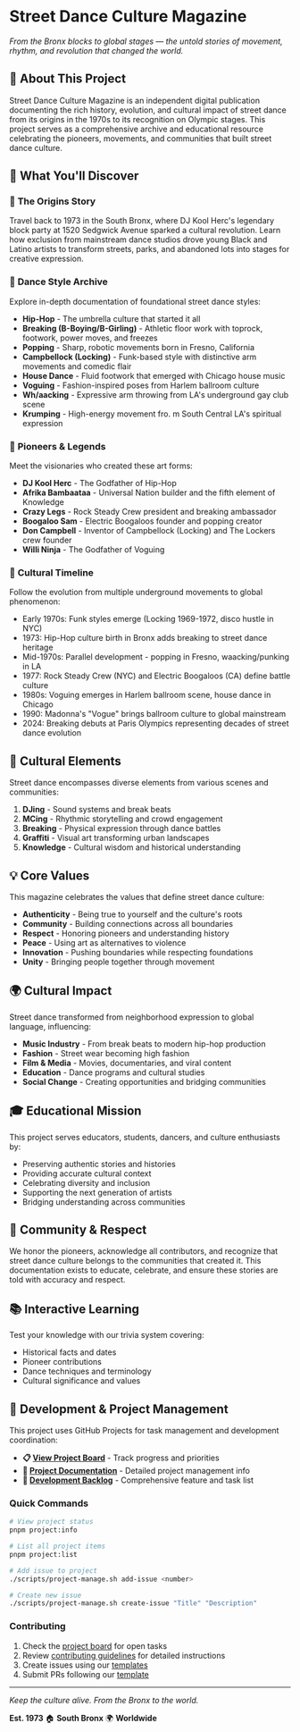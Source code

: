 # Street Dance Culture Magazine

*From the Bronx blocks to global stages — the untold stories of movement, rhythm, and revolution that changed the world.*

## 🌟 About This Project

Street Dance Culture Magazine is an independent digital publication documenting the rich history, evolution, and cultural impact of street dance from its origins in the 1970s to its recognition on Olympic stages. This project serves as a comprehensive archive and educational resource celebrating the pioneers, movements, and communities that built street dance culture.

## 🎯 What You'll Discover

### 📖 **The Origins Story**
Travel back to 1973 in the South Bronx, where DJ Kool Herc's legendary block party at 1520 Sedgwick Avenue sparked a cultural revolution. Learn how exclusion from mainstream dance studios drove young Black and Latino artists to transform streets, parks, and abandoned lots into stages for creative expression.

### 🕺 **Dance Style Archive**
Explore in-depth documentation of foundational street dance styles:

- **Hip-Hop** - The umbrella culture that started it all
- **Breaking (B-Boying/B-Girling)** - Athletic floor work with toprock, footwork, power moves, and freezes
- **Popping** - Sharp, robotic movements born in Fresno, California
- **Campbellock (Locking)** - Funk-based style with distinctive arm movements and comedic flair
- **House Dance** - Fluid footwork that emerged with Chicago house music
- **Voguing** - Fashion-inspired poses from Harlem ballroom culture
- **Wh/aacking** - Expressive arm throwing from LA's underground gay club scene
- **Krumping** - High-energy movement fro. m South Central LA's spiritual expression

### 👥 **Pioneers & Legends**
Meet the visionaries who created these art forms:
- **DJ Kool Herc** - The Godfather of Hip-Hop
- **Afrika Bambaataa** - Universal Nation builder and the fifth element of Knowledge
- **Crazy Legs** - Rock Steady Crew president and breaking ambassador
- **Boogaloo Sam** - Electric Boogaloos founder and popping creator
- **Don Campbell** - Inventor of Campbellock (Locking) and The Lockers crew founder
- **Willi Ninja** - The Godfather of Voguing

### 📅 **Cultural Timeline**
Follow the evolution from multiple underground movements to global phenomenon:
- Early 1970s: Funk styles emerge (Locking 1969-1972, disco hustle in NYC)
- 1973: Hip-Hop culture birth in Bronx adds breaking to street dance heritage  
- Mid-1970s: Parallel development - popping in Fresno, waacking/punking in LA
- 1977: Rock Steady Crew (NYC) and Electric Boogaloos (CA) define battle culture
- 1980s: Voguing emerges in Harlem ballroom scene, house dance in Chicago
- 1990: Madonna's "Vogue" brings ballroom culture to global mainstream
- 2024: Breaking debuts at Paris Olympics representing decades of street dance evolution

## 🎨 **Cultural Elements**

Street dance encompasses diverse elements from various scenes and communities:

1. **DJing** - Sound systems and break beats
2. **MCing** - Rhythmic storytelling and crowd engagement  
3. **Breaking** - Physical expression through dance battles
4. **Graffiti** - Visual art transforming urban landscapes
5. **Knowledge** - Cultural wisdom and historical understanding

## 💡 **Core Values**

This magazine celebrates the values that define street dance culture:

- **Authenticity** - Being true to yourself and the culture's roots
- **Community** - Building connections across all boundaries
- **Respect** - Honoring pioneers and understanding history
- **Peace** - Using art as alternatives to violence
- **Innovation** - Pushing boundaries while respecting foundations
- **Unity** - Bringing people together through movement

## 🌍 **Cultural Impact**

Street dance transformed from neighborhood expression to global language, influencing:
- **Music Industry** - From break beats to modern hip-hop production
- **Fashion** - Street wear becoming high fashion
- **Film & Media** - Movies, documentaries, and viral content
- **Education** - Dance programs and cultural studies
- **Social Change** - Creating opportunities and bridging communities

## 🎓 **Educational Mission**

This project serves educators, students, dancers, and culture enthusiasts by:
- Preserving authentic stories and histories
- Providing accurate cultural context
- Celebrating diversity and inclusion
- Supporting the next generation of artists
- Bridging understanding across communities

## 🤝 **Community & Respect**

We honor the pioneers, acknowledge all contributors, and recognize that street dance culture belongs to the communities that created it. This documentation exists to educate, celebrate, and ensure these stories are told with accuracy and respect.

## 📚 **Interactive Learning**

Test your knowledge with our trivia system covering:
- Historical facts and dates
- Pioneer contributions
- Dance techniques and terminology
- Cultural significance and values

## 🚀 **Development & Project Management**

This project uses GitHub Projects for task management and development coordination:

- **📋 [View Project Board](https://github.com/users/roderickhsiao/projects/1)** - Track progress and priorities
- **📖 [Project Documentation](.github/PROJECT.md)** - Detailed project management info
- **📝 [Development Backlog](docs/BACKLOG.md)** - Comprehensive feature and task list

### Quick Commands
```bash
# View project status
pnpm project:info

# List all project items  
pnpm project:list

# Add issue to project
./scripts/project-manage.sh add-issue <number>

# Create new issue
./scripts/project-manage.sh create-issue "Title" "Description"
```

### Contributing
1. Check the [project board](https://github.com/users/roderickhsiao/projects/1) for open tasks
2. Review [contributing guidelines](.github/CONTRIBUTING.md) for detailed instructions
3. Create issues using our [templates](.github/ISSUE_TEMPLATE/)
4. Submit PRs following our [template](.github/pull_request_template.md)

---

*Keep the culture alive. From the Bronx to the world.*

**Est. 1973** 🏠 **South Bronx** 🌍 **Worldwide**
